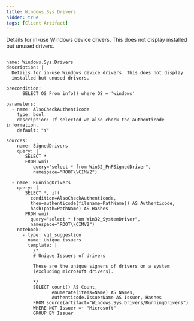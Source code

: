 ```yaml
---
title: Windows.Sys.Drivers
hidden: true
tags: [Client Artifact]
---
```


Details for in-use Windows device drivers. This does not display
installed but unused drivers.


<pre><code class="language-yaml">
name: Windows.Sys.Drivers
description: |
  Details for in-use Windows device drivers. This does not display
  installed but unused drivers.

precondition:
      SELECT OS From info() where OS = 'windows'

parameters:
  - name: AlsoCheckAuthenticode
    type: bool
    description: If selected we also check the authenticode information.
    default: "Y"

sources:
  - name: SignedDrivers
    query: |
       SELECT *
       FROM wmi(
          query="select * from Win32_PnPSignedDriver",
          namespace="ROOT\\CIMV2")

  - name: RunningDrivers
    query: |
       SELECT *, if(
         condition=AlsoCheckAuthenticode,
         then=authenticode(filename=PathName)) AS Authenticode,
         hash(path=PathName) AS Hashes
       FROM wmi(
         query="select * from Win32_SystemDriver",
         namespace="ROOT\\CIMV2")
    notebook:
      - type: vql_suggestion
        name: Unique issuers
        template: |
          /*
          # Unique Issuers of drivers

          These are the unique signers of drivers on a system
          (excluding microsoft drivers).

          */
          SELECT count() AS Count,
                 enumerate(items=Name) AS Names,
                 Authenticode.IssuerName AS Issuer, Hashes
          FROM source(artifact="Windows.Sys.Drivers/RunningDrivers")
          WHERE NOT Issuer =~ "Microsoft"
          GROUP BY Issuer

</code></pre>

